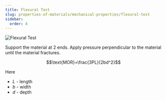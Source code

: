 ```yaml
---
title: Flexural Test
slug: properties-of-materials/mechanical-properties/flexural-test
sidebar:
  order: 4
---
```


![Flexural Test](/props/flexural-test.png)

Support the material at 2 ends. Apply pressure perpendicular to the material
until the material fractures.

```math
\text{MOR}=\frac{3PL}{2bd^2}
```

Here

- $L$ - length
- $b$ - width
- $d$ - depth
